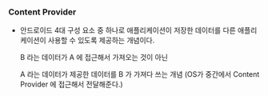 ### Content Provider

- 안드로이드 4대 구성 요소 중 하나로 애플리케이션이 저장한 데이터를 다른 애플리케이션이 사용할 수 있도록 제공하는 개념이다.

  B 라는 데이터가 A 에 접근해서 가져오는 것이 아닌

  A 라는 데이터가 제공한 데이터를 B 가 가져다 쓰는 개념 (OS가 중간에서 Content Provider 에 접근해서 전달해준다.)

  

